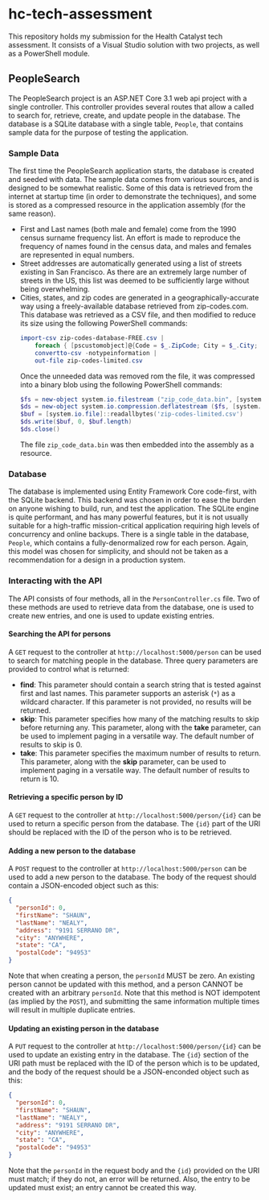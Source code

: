 # hc-tech-assessment
This repository holds my submission for the Health Catalyst tech assessment. It consists of a Visual Studio solution with two projects, as well as a PowerShell module.

## PeopleSearch
The PeopleSearch project is an ASP.NET Core 3.1 web api project with a single controller. This controller provides several routes that allow a called to search for, retrieve, create, and update people in the database. The database is a SQLite database with a single table, `People`, that contains sample data for the purpose of testing the application.


### Sample Data
The first time the PeopleSearch application starts, the database is created and seeded with data. The sample data comes from various sources, and is designed to be somewhat realistic. Some of this data is retrieved from the internet at startup time (in order to demonstrate the techniques), and some is stored as a compressed resource in the application assembly (for the same reason).
  * First and Last names (both male and female) come from the 1990 census surname frequency list. An effort is made to reproduce the frequency of names found in the census data, and males and females are represented in equal numbers.
  * Street addresses are automatically generated using a list of streets existing in San Francisco. As there are an extremely large number of streets in the US, this list was deemed to be sufficiently large without being overwhelming.
  * Cities, states, and zip codes are generated in a geographically-accurate way using a freely-available database retrieved from zip-codes.com. This database was retrieved as a CSV file, and then modified to reduce its size using the following PowerShell commands:
      ```powershell
      import-csv zip-codes-database-FREE.csv |
          foreach { [pscustomobject]@{Code = $_.ZipCode; City = $_.City; State = $_.State} } |
          convertto-csv -notypeinformation |
          out-file zip-codes-limited.csv
      ```
      Once the unneeded data was removed rom the file, it was compressed into a binary blob using the following PowerShell commands:
      ````powershell
      $fs = new-object system.io.filestream ("zip_code_data.bin", [system.io.filemode]::create)
      $ds = new-object system.io.compression.deflatestream ($fs, [system.io.compression.compressionlevel]::optimal)
      $buf = [system.io.file]::readallbytes('zip-codes-limited.csv')
      $ds.write($buf, 0, $buf.length)
      $ds.close()
      ````
      The file `zip_code_data.bin` was then embedded into the assembly as a resource.


### Database
The database is implemented using Entity Framework Core code-first, with the SQLite backend. This backend was chosen in order to ease the burden on anyone wishing to build, run, and test the application. The SQLite engine is quite performant, and has many powerful features, but it is not usually suitable for a high-traffic mission-critical application requiring high levels of concurrency and online backups. There is a single table in the database, `People`, which contains a fully-denormalized row for each person. Again, this model was chosen for simplicity, and should not be taken as a recommendation for a design in a production system.


### Interacting with the API
The API consists of four methods, all in the `PersonController.cs` file. Two of these methods are used to retrieve data from the database, one is used to create new entries, and one is used to update existing entries.

#### Searching the API for persons
A `GET` request to the controller at `http://localhost:5000/person` can be used to search for matching people in the database. Three query parameters are provided to control what is returned:
  * **find**: This parameter should contain a search string that is tested against first and last names. This parameter supports an asterisk (`*`) as a wildcard character. If this parameter is not provided, no results will be returned.
  * **skip**: This parameter specifies how many of the matching results to skip before returning any. This parameter, along with the **take** parameter, can be used to implement paging in a versatile way. The default number of results to skip is 0.
  * **take**: This parameter specifies the maximum number of results to return. This parameter, along with the **skip** parameter, can be used to implement paging in a versatile way. The default number of results to return is 10.

#### Retrieving a specific person by ID
A `GET` request to the controller at `http://localhost:5000/person/{id}` can be used to return a specific person from the database. The `{id}` part of the URI should be replaced with the ID of the person who is to be retrieved.

#### Adding a new person to the database
A `POST` request to the controller at `http://localhost:5000/person` can be used to add a new person to the database. The body of the request should contain a JSON-encoded object such as this:
````json
{
  "personId": 0,
  "firstName": "SHAUN",
  "lastName": "NEALY",
  "address": "9191 SERRANO DR",
  "city": "ANYWHERE",
  "state": "CA",
  "postalCode": "94953"
}
````
Note that when creating a person, the `personId` MUST be zero. An existing person cannot be updated with this method, and a person CANNOT be created with an arbitrary `personId`. Note that this method is NOT idempotent (as implied by the `POST`), and submitting the same information multiple times will result in multiple duplicate entries.

#### Updating an existing person in the database
A `PUT` request to the controller at `http://localhost:5000/person/{id}` can be used to update an existing entry in the database. The `{id}` section of the URI path must be replaced with the ID of the person which is to be updated, and the body of the request should be a JSON-enconded object such as this:
````json
{
  "personId": 0,
  "firstName": "SHAUN",
  "lastName": "NEALY",
  "address": "9191 SERRANO DR",
  "city": "ANYWHERE",
  "state": "CA",
  "postalCode": "94953"
}
````
Note that the `personId` in the request body and the `{id}` provided on the URI must match; if they do not, an error will be returned. Also, the entry to be updated must exist; an entry cannot be created this way.
